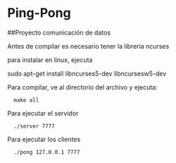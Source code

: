 Ping-Pong
=============

##Proyecto comunicación de datos

Antes de compilar es necesario tener la libreria ncurses


para instalar en linux, ejecuta 


sudo apt-get install libncurses5-dev libncursesw5-dev




Para compilar, ve al directorio del archivo y ejecuta:

      make all

Para ejecutar el servidor       

      
      ./server 7777
      

Para ejecutar los clientes 
      
      
      ./pong 127.0.0.1 7777
      
